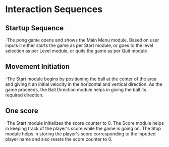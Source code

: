 # Interaction Sequences

## Startup Sequence

-The pong game opens and shows the Main Menu module.
Based on user inputs it either starts the game as per Start module,
or goes to the level selection as per Level module,
or quits the game as per Quit module

## Movement Initiation

-The Start module begins by positioning the ball at the center
of the area and giving it an initial velocity in the horizontal
and vertical direction. As the game proceeds, the Ball Direction
module helps in giving the ball its required direction.

## One score

-The Start module initializes the score counter to 0. The Score module
helps in keeping track of the player's score while the game is going on.
The Stop module helps in storing the player's score corresponding to the
inputted player name and also resets the score counter to 0.
